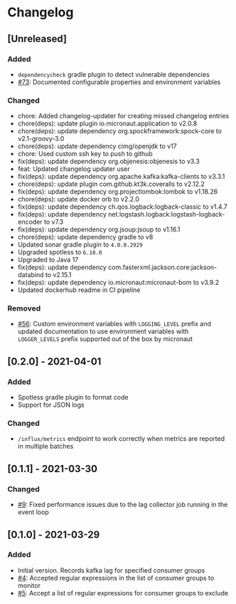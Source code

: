 # Changelog

## [Unreleased]
### Added
- `dependencycheck` gradle plugin to detect vulnerable dependencies
- [#73](https://github.com/devatherock/kafka-lag-monitor/issues/73): Documented configurable properties and environment variables

### Changed
- chore: Added changelog-updater for creating missed changelog entries
- chore(deps): update plugin io.micronaut.application to v2.0.8
- chore(deps): update dependency org.spockframework:spock-core to v2.1-groovy-3.0
- chore(deps): update dependency cimg/openjdk to v17
- chore: Used custom ssh key to push to github
- fix(deps): update dependency org.objenesis:objenesis to v3.3
- feat: Updated changelog updater user
- fix(deps): update dependency org.apache.kafka:kafka-clients to v3.3.1
- chore(deps): update plugin com.github.kt3k.coveralls to v2.12.2
- fix(deps): update dependency org.projectlombok:lombok to v1.18.26
- chore(deps): update docker orb to v2.2.0
- fix(deps): update dependency ch.qos.logback:logback-classic to v1.4.7
- fix(deps): update dependency net.logstash.logback:logstash-logback-encoder to v7.3
- fix(deps): update dependency org.jsoup:jsoup to v1.16.1
- chore(deps): update dependency gradle to v8
- Updated sonar gradle plugin to `4.0.0.2929`
- Upgraded spotless to `6.18.0`
- Upgraded to Java 17
- fix(deps): update dependency com.fasterxml.jackson.core:jackson-databind to v2.15.1
- fix(deps): update dependency io.micronaut:micronaut-bom to v3.9.2
- Updated dockerhub readme in CI pipeline

### Removed
- [#56](https://github.com/devatherock/kafka-lag-monitor/issues/56): Custom environment variables with `LOGGING_LEVEL` prefix and updated documentation to use environment variables with `LOGGER_LEVELS` prefix supported out of the box by micronaut

## [0.2.0] - 2021-04-01
### Added
- Spotless gradle plugin to format code
- Support for JSON logs

### Changed
- `/influx/metrics` endpoint to work correctly when metrics are reported in multiple batches

## [0.1.1] - 2021-03-30
### Changed
- [#9](https://github.com/devatherock/kafka-lag-monitor/issues/9): Fixed performance issues due to the lag collector job running in the event loop

## [0.1.0] - 2021-03-29
### Added
- Initial version. Records kafka lag for specified consumer groups
- [#4](https://github.com/devatherock/kafka-lag-monitor/issues/4): Accepted regular expressions in the list of consumer groups to monitor
- [#5](https://github.com/devatherock/kafka-lag-monitor/issues/5): Accept a list of regular expressions for consumer groups to exclude